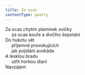 ```yaml
---
title: Za ocas
contentType: poetry
---
```


<section>

Za ocas chytím plamínek svíčky  
     za ocas kouře a dívčího šepotání  
Do hukotu vět  
     příjemně provokujících  
     jak pojídání avokáda  
A lesklou bradu  
     utřít horkou dlaní  
Navzájem

</section>
